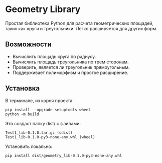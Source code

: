 # Geometry Library

Простая библиотека Python для расчета геометрических площадей, таких как круги и треугольники. Легко расширяется для других форм.

## Возможности

- Вычислить площадь круга по радиусу.
- Вычислить площадь треугольника по трем сторонам.
- Проверить, является ли треугольник прямоугольным.
- Поддерживает полиморфизм и простое расширение.

## Установка

В терминале, из корня проекта:
```
pip install --upgrade setuptools wheel
python -m build
```
Это создаст папку dist/ с файлами:
```
Test1_lib-0.1.0.tar.gz (sdist)
Test1_lib-0.1.0-py3-none-any.whl (wheel)
```
Установить локально:
```
pip install dist/geometry_lib-0.1.0-py3-none-any.whl
```